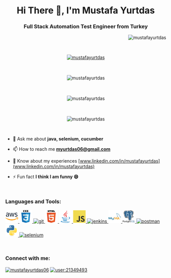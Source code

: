 <h1 align="center">Hi There 👋, I'm Mustafa Yurtdas</h1>
<h3 align="center">Full Stack Automation Test Engineer from Turkey</h3>

<p align="right"> <img src="https://komarev.com/ghpvc/?username=mustafayurtdas&label=Profile%20views&color=0e75b6&style=flat" alt="mustafayurtdas" /> </p>
<p> &nbsp;</p>

<p align="center"> <a href="https://github.com/ryo-ma/github-profile-trophy"><img src="https://github-profile-trophy.vercel.app/?username=mustafayurtdas" alt="mustafayurtdas" /></a> </p>
<p> &nbsp;</p>
<p align="center"><img align="center" src="https://github-readme-stats.vercel.app/api?username=mustafayurtdas&show_icons=true&locale=en" alt="mustafayurtdas" /></p>

<p> &nbsp;</p>
<p align="center"><img align="center" src="https://github-readme-stats.vercel.app/api/top-langs?username=mustafayurtdas&show_icons=true&locale=en&layout=compact" alt="mustafayurtdas" /></p>
<p> &nbsp;</p>

<p align="center"><img align="center" src="https://github-readme-streak-stats.herokuapp.com/?user=mustafayurtdas&" alt="mustafayurtdas" /></p>

<p> &nbsp;</p>

- 💬 Ask me about **java, selenium, cucumber**

- 📫 How to reach me **myurtdas06@gmail.com**

- 📄 Know about my experiences [www.linkedin.com/in/mustafayurtdas](www.linkedin.com/in/mustafayurtdas)

- ⚡ Fun fact **I think I am funny 😄**

<p> &nbsp;</p>

<h3 align="left">Languages and Tools:</h3>
<p align="left"> <a href="https://aws.amazon.com" target="_blank" rel="noreferrer"> <img src="https://raw.githubusercontent.com/devicons/devicon/master/icons/amazonwebservices/amazonwebservices-original-wordmark.svg" alt="aws" width="40" height="40"/> </a> <a href="https://www.w3schools.com/css/" target="_blank" rel="noreferrer"> <img src="https://raw.githubusercontent.com/devicons/devicon/master/icons/css3/css3-original-wordmark.svg" alt="css3" width="40" height="40"/> </a> <a href="https://git-scm.com/" target="_blank" rel="noreferrer"> <img src="https://www.vectorlogo.zone/logos/git-scm/git-scm-icon.svg" alt="git" width="40" height="40"/> </a> <a href="https://www.w3.org/html/" target="_blank" rel="noreferrer"> <img src="https://raw.githubusercontent.com/devicons/devicon/master/icons/html5/html5-original-wordmark.svg" alt="html5" width="40" height="40"/> </a> <a href="https://www.java.com" target="_blank" rel="noreferrer"> <img src="https://raw.githubusercontent.com/devicons/devicon/master/icons/java/java-original.svg" alt="java" width="40" height="40"/> </a> <a href="https://developer.mozilla.org/en-US/docs/Web/JavaScript" target="_blank" rel="noreferrer"> <img src="https://raw.githubusercontent.com/devicons/devicon/master/icons/javascript/javascript-original.svg" alt="javascript" width="40" height="40"/> </a> <a href="https://www.jenkins.io" target="_blank" rel="noreferrer"> <img src="https://www.vectorlogo.zone/logos/jenkins/jenkins-icon.svg" alt="jenkins" width="40" height="40"/> </a> <a href="https://www.mysql.com/" target="_blank" rel="noreferrer"> <img src="https://raw.githubusercontent.com/devicons/devicon/master/icons/mysql/mysql-original-wordmark.svg" alt="mysql" width="40" height="40"/> </a> <a href="https://www.postgresql.org" target="_blank" rel="noreferrer"> <img src="https://raw.githubusercontent.com/devicons/devicon/master/icons/postgresql/postgresql-original-wordmark.svg" alt="postgresql" width="40" height="40"/> </a> <a href="https://postman.com" target="_blank" rel="noreferrer"> <img src="https://www.vectorlogo.zone/logos/getpostman/getpostman-icon.svg" alt="postman" width="40" height="40"/> </a> <a href="https://www.python.org" target="_blank" rel="noreferrer"> <img src="https://raw.githubusercontent.com/devicons/devicon/master/icons/python/python-original.svg" alt="python" width="40" height="40"/> </a> <a href="https://www.selenium.dev" target="_blank" rel="noreferrer"> <img src="https://raw.githubusercontent.com/detain/svg-logos/780f25886640cef088af994181646db2f6b1a3f8/svg/selenium-logo.svg" alt="selenium" width="40" height="40"/> </a> </p>

<p> &nbsp;</p>

<h3 align="left">Connect with me:</h3>
<p align="left">
<a href="https://linkedin.com/in/mustafayurtdas" target="blank"><img align="center" src="https://raw.githubusercontent.com/rahuldkjain/github-profile-readme-generator/master/src/images/icons/Social/linked-in-alt.svg" alt="mustafayurtdas06" height="40" width="60" /></a>
<a href="https://stackoverflow.com/users/21349493/mustafa-yurtdas" target="blank"><img align="center" src="https://raw.githubusercontent.com/rahuldkjain/github-profile-readme-generator/master/src/images/icons/Social/stack-overflow.svg" alt="user:21349493" height="40" width="60" /></a>
</p>
